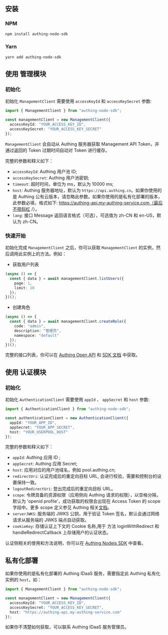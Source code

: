 ## 安装

<LastUpdated/>

### NPM

```bash
npm install authing-node-sdk
```

### Yarn

```bash
yarn add authing-node-sdk
```

## 使用 管理模块

### 初始化

初始化 `ManagementClient` 需要使用 `accessKeyId` 和 `accessKeySecret` 参数:

```typescript
import { ManagementClient } from "authing-node-sdk";

const managementClient = new ManagementClient({
  accessKeyId: "YOUR_ACCESS_KEY_ID",
  accessKeySecret: "YOUR_ACCESS_KEY_SECRET"
});
```

`ManagementClient` 会自动从 Authing 服务器获取 Management API Token，并通过返回的 Token 过期时间自动对 Token 进行缓存。

完整的参数和释义如下：

- `accessKeyId`: Authing 用户池 ID;
- `accessKeySecret`: Authing 用户池密钥;
- `timeout`: 超时时间，单位为 ms，默认为 10000 ms;
- `host`: Authing 服务器地址，默认为 `https://api.authing.cn`。如果你使用的是 Authing 公有云版本，请忽略此参数。如果你使用的是私有化部署的版本，此参数必填，格式如下: https://authing-api.my-authing-service.com（最后不带斜杠 /）。
- `lang`: 接口 Message 返回语言格式（可选），可选值为 zh-CN 和 en-US，默认为 zh-CN。

### 快速开始

初始化完成 `ManagementClient` 之后，你可以获取 `ManagementClient` 的实例，然后调用此实例上的方法。例如：

- 获取用户列表

```typescript
(async () => {
  const { data } = await managementClient.listUsers({
    page: 1,
    limit: 10
  });
})();
```

- 创建角色

```typescript
(async () => {
  const { data } = await managementClient.createRole({
    code: "admin",
    description: "管理员",
    namespace: "default"
  });
})();
```

完整的接口列表，你可以在 [Authing Open API](https://api.authing.cn/openapi/) 和 [SDK 文档](https://authing-open-api.readme.io/reference/nodejs) 中获取。

## 使用 认证模块

### 初始化

初始化 `AuthenticationClient` 需要使用 `appId` 、 `appSecret` 和 `host` 参数:

```typescript
import { AuthenticationClient } from "authing-node-sdk";

const authenticationClient = new AuthenticationClient({
  appId: "YOUR_APP_ID",
  appSecret: "YOUR_APP_SECRET",
  host: "YOUR_USERPOOL_HOST"
});
```

完整的参数和释义如下：

- `appId`: Authing 应用 ID ;
- `appSecret`: Authing 应用 Secret;
- `host`: 应用对应的用户池域名，例如 pool.authing.cn;
- `redirectUri`: 认证完成后的重定向目标 URL, 会进行校验，需要和控制台的设置保持一致。
- `logoutRedirectUri`: 登出完成后的重定向目标 URL。
- `scope`: 令牌具备的资源权限（应用侧向 Authing 请求的权限），以空格分隔，默认为 'openid profile'，成功获取的权限会出现在 Access Token 的 scope 字段中。更多 scope 定义参见 Authing 相关[文档](https://docs.authing.cn/v2/concepts/oidc-common-questions.html#scope-%E5%8F%82%E6%95%B0%E5%AF%B9%E5%BA%94%E7%9A%84%E7%94%A8%E6%88%B7%E4%BF%A1%E6%81%AF)。
- `serverJWKS`: 服务端的 JWKS 公钥，用于验证 Token 签名，默认会通过网络请求从服务端的 JWKS 端点自动获取。
- `cookieKey`: 存储认证上下文的 Cookie 名称,用于 方法 loginWithRedirect 和 handleRedirectCallback 上存储用户的认证状态。

认证侧相关的使用和方法说明，你可以在 [Authing Nodejs SDK](https://docs.authing.cn/v2/reference-new/sdk/v5/node/authentication.html) 中查看。

## 私有化部署

如果你使用的是私有化部署的 Authing IDaaS 服务，需要指定此 Authing 私有化实例的 `host`，如：

```typescript
import { ManagementClient } from "authing-node-sdk";

const managementClient = new ManagementClient({
  accessKeyId: "YOUR_ACCESS_KEY_ID",
  accessKeySecret: "YOUR_ACCESS_KEY_SECRET",
  host: "https://authing-api.my-authing-service.com"
});
```

如果你不清楚如何获取，可以联系 Authing IDaaS 服务管理员。
